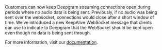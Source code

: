 Customers can now keep Deepgram streaming connections open during periods where no audio data is being sent. Previously, if no audio was being sent over the websocket, connections would close after a short window of time. We’ve introduced a new KeepAlive WebSocket message that clients can use to indicate to Deepgram that the WebSocket should be kept open even though no data is being sent through.

For more information, visit our [documentation](https://developers.deepgram.com/reference/streaming#stream-keepalive).

